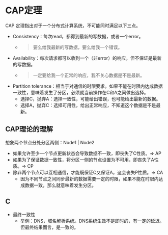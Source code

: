 # CAP定理
CAP 定理指出对于一个分布式计算系统，不可能同时满足以下三点。
- Consistency：每次read，都得到最新的写数据，或者一个error。
  - >要么给我最新的写数据，要么给我一个错误。
- Availability：每次请求都可以收到一个（非error）的响应，但不保证是最新的写数据。
  - >一定要给我一个正常的响应，我不关心数据是不是最新。
- Partition tolerance：相当于对通信的时限要求。如果不能在时限内达成数据一致性，意味着发生了分区，必须就当前操作在C和A之间做出选择。
  - 选择C，抛弃A：选择一致性，可能给出错误，也可能给出最新的数据。
  - 选择A，抛弃C：选择可用性，给出正常响应，不知道这个数据是不是最新。

## CAP理论的理解
想象两个节点分处分区两侧：Node1 | Node2
- 如果允许至少一个节点更新状态会导致数据不一致，即丧失了C性质。=> AP
- 如果为了保证数据一致性，将分区一侧的节点设置为不可用，即丧失了A性质。=> CP
- 除非两个节点可以互相通信，才能既保证C又保证A，这会丧失P性质。=> CA
  - 因为不同节点之间同步最新的数据需要一定的时限，如果不能在时限内达成数据一致，那么就意味着发生分区。

## C
- 最终一致性
  - 举例：DNS，域名解析系统。DNS系统生效不是即时的，有一定的延迟。但最终结果而言，是一致的。
